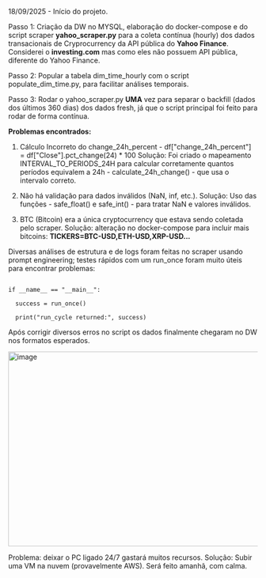 18/09/2025 - Início do projeto.

Passo 1: Criação da DW no MYSQL, elaboração do docker-compose e do script scraper **yahoo_scraper.py** para a coleta contínua (hourly) dos dados transacionais de Cryprocurrency da API pública do **Yahoo Finance**. Considerei o **investing.com** mas como eles não possuem API pública, diferente do Yahoo Finance.

Passo 2: Popular a tabela dim_time_hourly com o script populate_dim_time.py, para facilitar análises temporais.

Passo 3: Rodar o yahoo_scraper.py **UMA** vez para separar o backfill (dados dos últimos 360 dias) dos dados fresh, já que o script principal foi feito para rodar de forma contínua.

**Problemas encontrados:** 

1. Cálculo Incorreto do change_24h_percent - df["change_24h_percent"] = df["Close"].pct_change(24) * 100
Solução: Foi criado o mapeamento INTERVAL_TO_PERIODS_24H para calcular corretamente quantos períodos equivalem a 24h - calculate_24h_change() - que usa o intervalo correto.

2. Não há validação para dados inválidos (NaN, inf, etc.).
Solução: Uso das funções - safe_float() e safe_int() - para tratar NaN e valores inválidos.

3. BTC (Bitcoin) era a única cryptocurrency que estava sendo coletada pelo scraper.
Solução: alteração no docker-compose para incluir mais bitcoins: **TICKERS=BTC-USD,ETH-USD,XRP-USD...**

Diversas análises de estrutura e de logs foram feitas no scraper usando prompt engineering; testes rápidos com um run_once foram muito úteis para encontrar problemas:

```from yahoo_scraper import run_once

if __name__ == "__main__":
    
  success = run_once()
    
  print("run_cycle returned:", success)
```
Após corrigir diversos erros no script os dados finalmente chegaram no DW nos formatos esperados.

<img width="871" height="394" alt="image" src="https://github.com/user-attachments/assets/df1f7459-9f6e-497f-bf07-83eea0f9c3c1" />

Problema: deixar o PC ligado 24/7 gastará muitos recursos.
Solução: Subir uma VM na nuvem (provavelmente AWS). Será feito amanhã, com calma.

